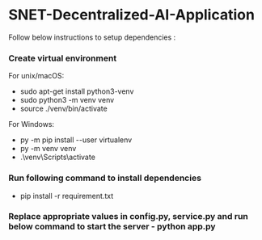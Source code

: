 # SNET-Decentralized-AI-Application

Follow below instructions to setup dependencies :

### Create virtual environment

For unix/macOS:
   - sudo apt-get install python3-venv
   - sudo python3 -m venv venv
   - source ./venv/bin/activate

For Windows:
   - py -m pip install --user virtualenv
   - py -m venv venv
   - .\venv\Scripts\activate

### Run following command to install dependencies
   - pip install -r requirement.txt

### Replace appropriate values in config.py, service.py and run below command to start the server - python app.py